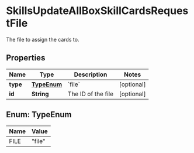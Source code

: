 

# SkillsUpdateAllBoxSkillCardsRequestFile

The file to assign the cards to.

## Properties

| Name | Type | Description | Notes |
|------------ | ------------- | ------------- | -------------|
|**type** | [**TypeEnum**](#TypeEnum) | &#x60;file&#x60; |  [optional] |
|**id** | **String** | The ID of the file |  [optional] |



## Enum: TypeEnum

| Name | Value |
|---- | -----|
| FILE | &quot;file&quot; |



